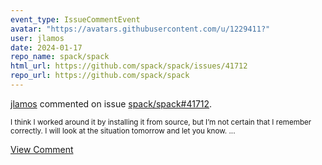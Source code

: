 ```yaml
---
event_type: IssueCommentEvent
avatar: "https://avatars.githubusercontent.com/u/1229411?"
user: jlamos
date: 2024-01-17
repo_name: spack/spack
html_url: https://github.com/spack/spack/issues/41712
repo_url: https://github.com/spack/spack
---
```


<a href='https://github.com/jlamos' target='_blank'>jlamos</a> commented on issue <a href='https://github.com/spack/spack/issues/41712' target='_blank'>spack/spack#41712</a>.

<small>I think I worked around it by installing it from source, but I’m not certain that I remember correctly. I will look at the situation tomorrow and let you know....</small>

<a href='https://github.com/spack/spack/issues/41712' target='_blank'>View Comment</a>